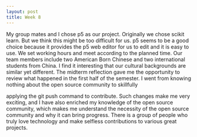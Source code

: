 ```yaml
---
layout: post
title: Week 8
---
```




My group mates and I chose p5 as our project. Originally we chose scikit learn. But we think this might be too difficult for us. p5 seems to be a good choice because it provides the p5 web editor for us to edit and it is easy to use. We set working hours and meet according to the planned time. Our team members include two American Born Chinese and two international students from China. I find it interesting that our cultural backgrounds are similar yet different. 
The midterm reflection gave me the opportunity to review what happened in the first half of the semester. I went from knowing nothing about the open source community to skillfully
<!--more-->
 applying the git push command to contribute. Such changes make me very exciting, and I have also enriched my knowledge of the open source community, which makes me understand the necessity of the open source community and why it can bring progress. There is a group of people who truly love technology and make selfless contributions to various great projects.